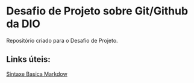 # Desafio de Projeto sobre Git/Github da DIO
Repositório criado para o Desafio de Projeto.

## Links úteis:
[Sintaxe Basica Markdow](https://www.markdowguide.org/basic-syntax/)
